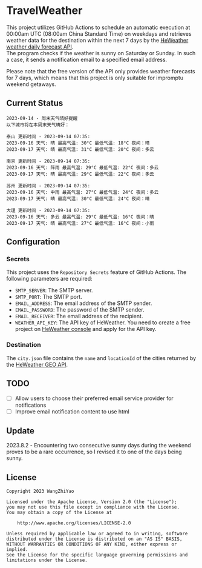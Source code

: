 # TravelWeather

This project utilizes GitHub Actions to schedule an automatic execution at 00:00am UTC (08:00am China Standard Time) on weekdays and retrieves weather data for the destination within the next 7 days by the [HeWeather weather daily forecast API](https://dev.qweather.com/docs/api/weather/weather-daily-forecast/).  
The program checks if the weather is sunny on Saturday or Sunday. In such a case, it sends a notification email to a specified email address.

Please note that the free version of the API only provides weather forecasts for 7 days, which means that this project is only suitable for impromptu weekend getaways.

## Current Status

```
2023-09-14 - 周末天气晴好提醒
以下城市将在本周末天气晴好：

泰山 更新时间 - 2023-09-14 07:35:
2023-09-16 天气: 晴 最高气温: 30°C 最低气温: 18°C 夜间：晴
2023-09-17 天气: 晴 最高气温: 31°C 最低气温: 20°C 夜间：多云

南京 更新时间 - 2023-09-14 07:35:
2023-09-16 天气: 阵雨 最高气温: 29°C 最低气温: 22°C 夜间：多云
2023-09-17 天气: 晴 最高气温: 29°C 最低气温: 22°C 夜间：多云

苏州 更新时间 - 2023-09-14 07:35:
2023-09-16 天气: 中雨 最高气温: 27°C 最低气温: 24°C 夜间：多云
2023-09-17 天气: 晴 最高气温: 30°C 最低气温: 24°C 夜间：晴

大理 更新时间 - 2023-09-14 07:35:
2023-09-16 天气: 多云 最高气温: 29°C 最低气温: 16°C 夜间：晴
2023-09-17 天气: 晴 最高气温: 27°C 最低气温: 16°C 夜间：小雨
```

## Configuration

### Secrets

This project uses the `Repository Secrets` feature of GitHub Actions. The following parameters are required:

- `SMTP_SERVER`: The SMTP server.
- `SMTP_PORT`: The SMTP port.
- `EMAIL_ADDRESS`: The email address of the SMTP sender.
- `EMAIL_PASSWORD`: The password of the SMTP sender.
- `EMAIL_RECEIVER`: The email address of the recipient.
- `WEATHER_API_KEY`: The API key of HeWeather. You need to create a free project
  on [HeWeather console](https://console.qweather.com/#/console) and apply for the API key.

### Destination

The `city.json` file contains the `name` and `locationId` of the cities returned by
the [HeWeather GEO API](https://dev.qweather.com/docs/api/geoapi/city-lookup/).

## TODO

- [ ] Allow users to choose their preferred email service provider for notifications
- [ ] Improve email notification content to use html

## Update

2023.8.2 - Encountering two consecutive sunny days during the weekend proves to be a rare occurrence, so I revised it to one of the days being sunny.

## License

    Copyright 2023 WangZhiYao
    
    Licensed under the Apache License, Version 2.0 (the "License");
    you may not use this file except in compliance with the License.
    You may obtain a copy of the License at
    
        http://www.apache.org/licenses/LICENSE-2.0
    
    Unless required by applicable law or agreed to in writing, software
    distributed under the License is distributed on an "AS IS" BASIS,
    WITHOUT WARRANTIES OR CONDITIONS OF ANY KIND, either express or implied.
    See the License for the specific language governing permissions and
    limitations under the License.
